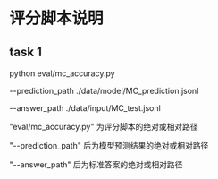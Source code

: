 # 评分脚本说明

## task 1
python eval/mc_accuracy.py

--prediction_path ./data/model/MC_prediction.jsonl

--answer_path ./data/input/MC_test.jsonl

"eval/mc_accuracy.py" 为评分脚本的绝对或相对路径

"--prediction_path" 后为模型预测结果的绝对或相对路径

"--answer_path" 后为标准答案的绝对或相对路径
